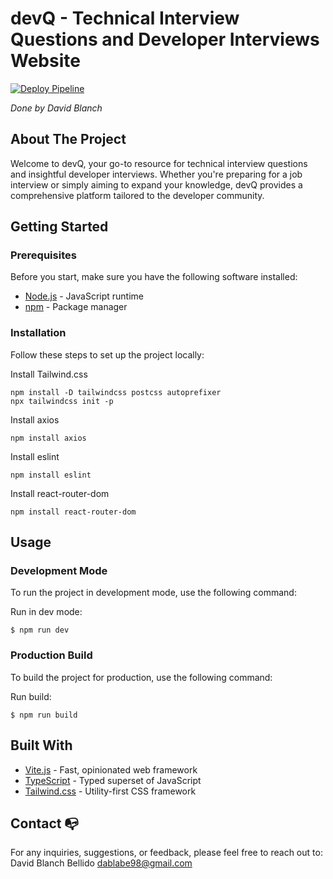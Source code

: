 # devQ - Technical Interview Questions and Developer Interviews Website 
[![Deploy Pipeline](https://github.com/DaviidBlanch/devQ/actions/workflows/pipeline.yaml/badge.svg)](https://github.com/DaviidBlanch/devQ/actions/workflows/pipeline.yaml)

*Done by David Blanch*

## About The Project
Welcome to devQ, your go-to resource for technical interview questions and insightful developer interviews. Whether you're preparing for a job interview or simply aiming to expand your knowledge, devQ provides a comprehensive platform tailored to the developer community.

## Getting Started
### Prerequisites
Before you start, make sure you have the following software installed:
- [Node.js](https://nodejs.org/) - JavaScript runtime
- [npm](https://www.npmjs.com/) - Package manager

### Installation
Follow these steps to set up the project locally:

Install Tailwind.css
```
npm install -D tailwindcss postcss autoprefixer
npx tailwindcss init -p
```
Install axios
```
npm install axios
```
Install eslint
```
npm install eslint
```
Install react-router-dom
```
npm install react-router-dom
```
## Usage
### Development Mode
To run the project in development mode, use the following command:

Run in dev mode:
```
$ npm run dev
```
### Production Build
To build the project for production, use the following command:

Run build:
```
$ npm run build
```

## Built With
- [Vite.js](https://vitejs.dev/) - Fast, opinionated web framework
- [TypeScript](https://www.typescriptlang.org/) - Typed superset of JavaScript
- [Tailwind.css](https://flowbite.com/) - Utility-first CSS framework

## Contact :mailbox_with_no_mail:
For any inquiries, suggestions, or feedback, please feel free to reach out to:
David Blanch Bellido dablabe98@gmail.com
